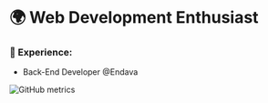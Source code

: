 # 🌍 Web Development Enthusiast
### 💼 Experience:
- Back-End Developer @Endava

![GitHub metrics](https://metrics.lecoq.io/valentinpopescu98)  
